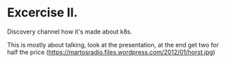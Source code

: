 # Excercise II.

Discovery channel how it's made about k8s.

This is mostly about talking, look at the presentation, at the end get two for half the price (https://martosradio.files.wordpress.com/2012/01/horst.jpg)